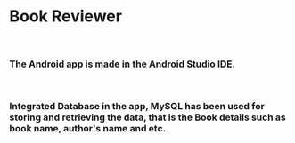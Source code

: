 <b><h1> Book Reviewer </h1></b>
<br>
<h3> The Android app is made in the Android Studio IDE. </h3> 
<br>
<h3> Integrated Database in the app, MySQL has been used for storing and retrieving the data, that is the Book details such as book name, author's name and etc.</h3>
